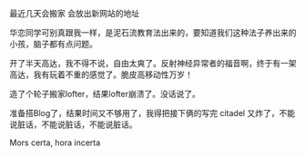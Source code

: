 最近几天会搬家
会放出新网站的地址

华恋同学可别真跟我一样，是泥石流教育法出来的，要知道我们这种法子养出来的小孩，脑子都有点问题。

开了半天高达，我不得不说，自由太爽了。反射神经异常者的福音啊，终于有一架高达，我有玩着不重的感觉了。脆皮高移动性万岁！

造了个轮子搬家lofter，结果lofter崩溃了。没话说了。

准备搭Blog了，结果时间又不够用了，我得把接下俩的写完
citadel 又炸了，不能说脏话，不能说脏话，不能说脏话。

Mors certa, hora incerta
